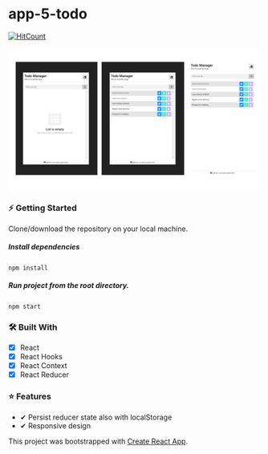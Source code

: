 # app-5-todo

[![HitCount](http://hits.dwyl.com/jstrzyzykowski/app-5-todo.svg)](http://hits.dwyl.com/jstrzyzykowski/app-5-todo)

![](/project-showcase.png)

### ⚡ Getting Started

Clone/download the repository on your local machine.

##### Install dependencies

`npm install`

##### Run project from the root directory.

`npm start`

### 🛠 Built With

- [x] React
- [x] React Hooks
- [x] React Context
- [x] React Reducer

### ⭐ Features

- ✔ Persist reducer state also with localStorage
- ✔ Responsive design

This project was bootstrapped with [Create React App](https://github.com/facebook/create-react-app).
